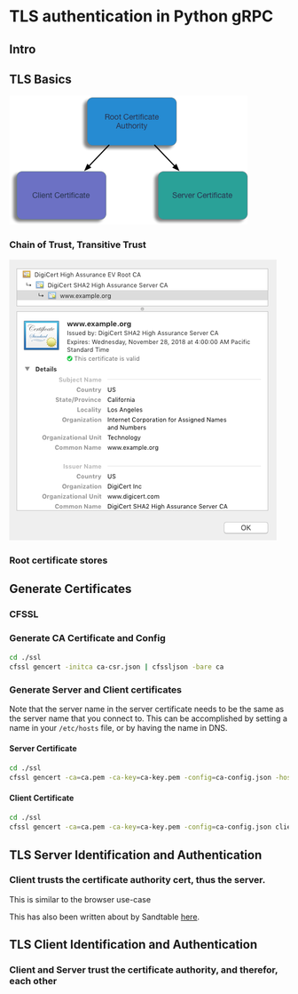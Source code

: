# TLS authentication in Python gRPC

## Intro

## TLS Basics
![Basic Certificate Hierarchy](certificate-hierarchy-basic.png)

### Chain of Trust, Transitive Trust
![Certificate Panel](certificate-panel.png)

### Root certificate stores

## Generate Certificates

### CFSSL

### Generate CA Certificate and Config
```sh
cd ./ssl
cfssl gencert -initca ca-csr.json | cfssljson -bare ca
```

### Generate Server and Client certificates

Note that the server name in the server certificate needs to be the same as the server name that you connect to. This can be accomplished by setting a name in your `/etc/hosts` file, or by having the name in DNS.

#### Server Certificate

```sh
cd ./ssl
cfssl gencert -ca=ca.pem -ca-key=ca-key.pem -config=ca-config.json -hostname='node04.example.com,node.example.com' server-csr.json | cfssljson -bare server
```

#### Client Certificate

```sh
cd ./ssl
cfssl gencert -ca=ca.pem -ca-key=ca-key.pem -config=ca-config.json client-csr.json | cfssljson -bare client
```

## TLS Server Identification and Authentication

### Client trusts the certificate authority cert, thus the server.
This is similar to the browser use-case

This has also been written about by Sandtable [here](https://www.sandtable.com/using-ssl-with-grpc-in-python/).

## TLS Client Identification and Authentication

### Client and Server trust the certificate authority, and therefor, each other
